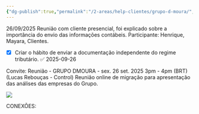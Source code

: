 ```yaml
---
{"dg-publish":true,"permalink":"/2-areas/help-clientes/grupo-d-moura/","dgPassFrontmatter":true,"created":"2025-09-12T11:13:42.220-03:00","updated":"2025-09-26T15:55:39.834-03:00"}
---
```


26/09/2025
Reunião com cliente presencial,  foi explicado sobre a importância do envio das informações contábeis.
Participante: Henrique, Mayara, Clientes.

- [x] Criar o hábito de enviar a documentação independente do regime tributário. ✅ 2025-09-26


Convite: Reunião - GRUPO DMOURA - sex. 26 set. 2025 3pm - 4pm (BRT) (Lucas Rebouças - Control)
Reunião online de migração para apresentação das análises das empresas do Grupo.

![](https://lh3.googleusercontent.com/a-/ALV-UjVqv9mZ10MueHS4UsvRHxT048dXNHWAkcuhGBsaO5O4Z2QKZMV2=s40-p)


CONEXÕES:






